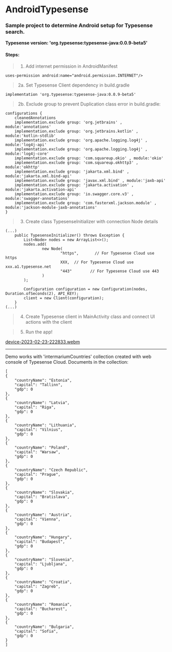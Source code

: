 # AndroidTypesense
### Sample project to determine Android setup for Typesense search.
**Typesense version: 'org.typesense:typesense-java:0.0.9-beta5'**

#### Steps:
>1. Add internet permission in AndroidManifest
```
uses-permission android:name="android.permission.INTERNET"/>
```

>2a. Set Typesense Client dependency in build.gradle
```
implementation 'org.typesense:typesense-java:0.0.9-beta5'
```

>2b. Exclude group to prevent Duplication class error in build.gradle:
```
configurations {
    cleanedAnnotations
    implementation.exclude group: 'org.jetbrains' , module:'annotations'
    implementation.exclude group: 'org.jetbrains.kotlin' , module:'kotlin-stdlib'
    implementation.exclude group: 'org.apache.logging.log4j' , module:'log4j-api'
    implementation.exclude group: 'org.apache.logging.log4j' , module:'log4j-core'
    implementation.exclude group: 'com.squareup.okio' , module:'okio'
    implementation.exclude group: 'com.squareup.okhttp3' , module:'okhttp'
    implementation.exclude group: 'jakarta.xml.bind' , module:'jakarta.xml.bind-api'
    implementation.exclude group: 'javax.xml.bind' , module:'jaxb-api'
    implementation.exclude group: 'jakarta.activation' , module:'jakarta.activation-api'
    implementation.exclude group: 'io.swagger.core.v3' , module:'swagger-annotations'
    implementation.exclude group: 'com.fasterxml.jackson.module' , module:'jackson-module-jaxb-annotations'
}
```
>3. Create class TypesenseInitializer with connection Node details
```
(...)
    public TypesenseInitializer() throws Exception {
        List<Node> nodes = new ArrayList<>();
        nodes.add(
                new Node(
                        "https",       // For Typesense Cloud use https
                        XXX,  // For Typesense Cloud use xxx.a1.typesense.net
                        "443"        // For Typesense Cloud use 443
                )
        );

        Configuration configuration = new Configuration(nodes, Duration.ofSeconds(2), API_KEY);
        client = new Client(configuration);
    }
(...)
```
>4. Create Typesense client in MainActivity class and connect UI actions with the client

>5. Run the app!

[device-2023-02-23-222833.webm](https://user-images.githubusercontent.com/70913892/221036286-2095f666-2584-4973-acca-a7e0e7703201.webm)






<hr />

 Demo works with 'intermariumCountries' collection created with web console of Typesense Cloud.
 Documents in the collection:
```
[
{
    "countryName": "Estonia",
    "capital": "Tallinn",
    "gdp": 0
},
{
    "countryName": "Latvia",
    "capital": "Riga",
    "gdp": 0
},
{
    "countryName": "Lithuania",
    "capital": "Vilnius",
    "gdp": 0
},
{
    "countryName": "Poland",
    "capital": "Warsaw",
    "gdp": 0
},
{
    "countryName": "Czech Republic",
    "capital": "Prague",
    "gdp": 0
},
{
    "countryName": "Slovakia",
    "capital": "Bratislava",
    "gdp": 0
},
{
    "countryName": "Austria",
    "capital": "Vienna",
    "gdp": 0
},
{
    "countryName": "Hungary",
    "capital": "Budapest",
    "gdp": 0
},
{
    "countryName": "Slovenia",
    "capital": "Ljubljana",
    "gdp": 0
},
{
    "countryName": "Croatia",
    "capital": "Zagreb",
    "gdp": 0
},
{
    "countryName": "Romania",
    "capital": "Bucharest",
    "gdp": 0
},
{
    "countryName": "Bulgaria",
    "capital": "Sofia",
    "gdp": 0
}
]
```

